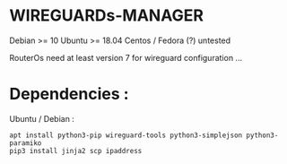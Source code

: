 # WIREGUARDs-MANAGER

Debian >= 10 
Ubuntu >= 18.04
Centos / Fedora (?) untested

RouterOs need at least version 7 for wireguard configuration ...

# Dependencies :
Ubuntu / Debian :
```
apt install python3-pip wireguard-tools python3-simplejson python3-paramiko
pip3 install jinja2 scp ipaddress
```

